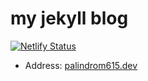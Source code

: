 # my jekyll blog

[![Netlify Status](https://api.netlify.com/api/v1/badges/7ec21847-abc4-44e4-93b7-cab4c5d96026/deploy-status)](https://app.netlify.com/sites/palindrom615/deploys)

* Address: [palindrom615.dev](https://palindrom615.dev)
